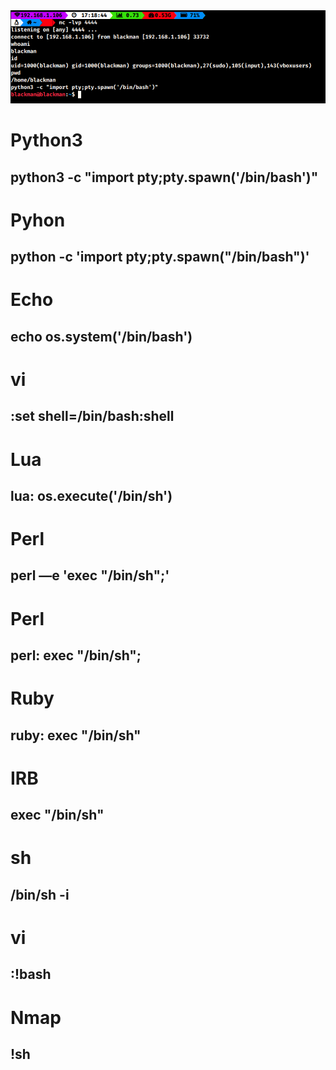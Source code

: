 <img src="https://raw.githubusercontent.com/halitAKAYDIN/Spawning-Shell/master/screen.png"> 

# Python3
## python3 -c "import pty;pty.spawn('/bin/bash')"
#
#
# Pyhon
## python -c 'import pty;pty.spawn("/bin/bash")'
#
#
# Echo
## echo os.system('/bin/bash')
#
#
# vi
## :set shell=/bin/bash:shell
#
#
# Lua
## lua: os.execute('/bin/sh')
#
#
# Perl
## perl —e 'exec "/bin/sh";'
#
#
# Perl
## perl: exec "/bin/sh";
#
#
# Ruby
## ruby: exec "/bin/sh"
#
#
# IRB
## exec "/bin/sh"
#
#
# sh
## /bin/sh -i
#
#
# vi
## :!bash
#
#
# Nmap
## !sh
